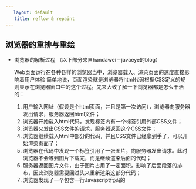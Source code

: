 ```yaml
---
   layout: default
　　title: reflow & repaint
---
```

## 浏览器的重排与重绘
- 浏览器的解析过程
（以下部分来自handawei－javaeye的blog）

  Web页面运行在各种各样的浏览器当中，浏览器载入、渲染页面的速度直接影响着用户体验
  简单地说，页面渲染就是浏览器将html代码根据CSS定义的规则显示在浏览器窗口中的这个过程。先来大致了解一下浏览器都是怎么干活的：

  1. 用户输入网址（假设是个html页面，并且是第一次访问），浏览器向服务器发出请求，服务器返回html文件；
  2. 浏览器开始载入html代码，发现<head>标签内有一个<link>标签引用外部CSS文件；
  3. 浏览器又发出CSS文件的请求，服务器返回这个CSS文件；
  4. 浏览器继续载入html中<body>部分的代码，并且CSS文件已经拿到手了，可以开始渲染页面了；
  5. 浏览器在代码中发现一个<img>标签引用了一张图片，向服务器发出请求。此时浏览器不会等到图片下载完，而是继续渲染后面的代码；
  6. 服务器返回图片文件，由于图片占用了一定面积，影响了后面段落的排布，因此浏览器需要回过头来重新渲染这部分代码；
  7. 浏览器发现了一个包含一行Javascript代码的<script>标签，赶快运行它；
  8. Javascript脚本执行了这条语句，它命令浏览器隐藏掉代码中的某个<div> （style.display=”none”）。杯具啊，突然就少了这么一个元素，浏览器不得不重新渲染这部分代码；
  9. 终于等到了</html>的到来，浏览器泪流满面……
  10. 等等，还没完，用户点了一下界面中的“换肤”按钮，Javascript让浏览器换了一下<link>标签的CSS路径；
  11. 浏览器召集了在座的各位<div><span><ul><li>们，“大伙儿收拾收拾行李，咱得重新来过……”，浏览器向服务器请
  求了新的CSS文件，重新渲染页面。 
- 重排 reflow

当浏览器中DOM结构或布局改变时，会引发浏览器的重绘，比如页面上某些元素的占位面积、定位方式、边距等属性的变化，都会引起它内部、周围甚至整个页面的重新渲染

![reflow](/lib/blog-imgs/20160104-reflow.jpg)

- 重绘 repaint

当页面中元素改变，但没有影响其布局，定位（即不影响页面DOM结构）时，会引发浏览器重绘，比如改变某个元素的背景色、文字颜色、边框颜色等等不影响它周围或内部布局的属性

![repaint](/lib/blog-imgs/20160104-repaint.jpg)

___